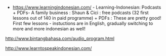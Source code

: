 

 * https://www.learningindonesian.com/ - Learning-Indonesian: Podcasts + PDFs- A family business : Shaun & Cici : free podcasts (32 first lessons out of 140 in paid programme) + PDFs  :  These are pretty good! First few lessons - instuctions are in English, gradually switching to more and more indonesian as well!




http://www.bintangbahasa.com/audio_program.html

http://www.learntospeakindonesian.com/


